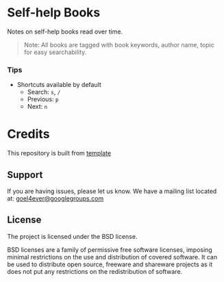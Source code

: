 # Self-help Books

Notes on self-help books read over time.

> Note: All books are tagged with book keywords, author name, topic for easy searchability.

### Tips

- Shortcuts available by default
  - Search: `s`, `/`
  - Previous: `p`
  - Next: `n`

# Credits

This repository is built from [template](https://github.com/goel4ever/mkdocs-template)

Support
-------

If you are having issues, please let us know.
We have a mailing list located at: goel4ever@googlegroups.com

License
-------

The project is licensed under the BSD license.

BSD licenses are a family of permissive free software licenses, imposing minimal restrictions on the use and distribution of covered software. It can be used to distribute open source, freeware and shareware projects as it does not put any restrictions on the redistribution of software.

